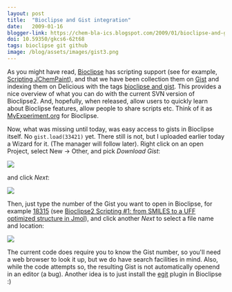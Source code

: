 ```yaml
---
layout: post
title:  "Bioclipse and Gist integration"
date:   2009-01-16
blogger-link: https://chem-bla-ics.blogspot.com/2009/01/bioclipse-and-gist-integration.html
doi: 10.59350/gkcs6-62t68
tags: bioclipse git github
image: /blog/assets/images/gist3.png
---
```


As you might have read, [Bioclipse](http://www.bioclipse.net/) has scripting support (see for example, [Scripting JChemPaint](http://chem-bla-ics.blogspot.com/2008/11/scripting-jchempaint.html)),
and that we have been collection them on [Gist](http://gist.github.com/) and indexing them on Delicious with the tags [bioclipse and gist](http://delicious.com/tag/bioclipse+gist).
This provides a nice overview of what you can do with the current SVN version of Bioclipse2. And, hopefully, when released, allow users to quickly learn about Bioclipse features,
allow people to share scripts etc. Think of it as [MyExperiment.org](http://myexperiment.org/) for Bioclipse.

Now, what was missing until today, was easy access to gists in Bioclipse itself. No `gist.load(33421)` yet. There still is not, but I uploaded earlier today a Wizard for it.
(The manager will follow later). Right click on an open Project, select New -> Other, and pick *Download Gist*:

![](/blog/assets/images/gist3.png)

and click *Next*:

![](/blog/assets/images/gist4.png)

Then, just type the number of the Gist you want to open in Bioclipse, for example [18315](http://gist.github.com/18315) (see
[Bioclipse2 Scripting #1: from SMILES to a UFF optimized structure in Jmol](http://chem-bla-ics.blogspot.com/2008/10/bioclipse2-scripting-1-from-smiles-to.html)),
and click another *Next* to select a file name and location:

![](/blog/assets/images/gist5.png)

The current code does require you to know the Gist number, so you'll need a web browser to look it up, but we do have search facilities in mind. Also, while the code
attempts so, the resulting Gist is not automatically openend in an editor (a bug). Another idea is to just install the
[egit](http://chem-bla-ics.blogspot.com/2008/10/git-eclipse-integration.html) plugin in Bioclipse :)
